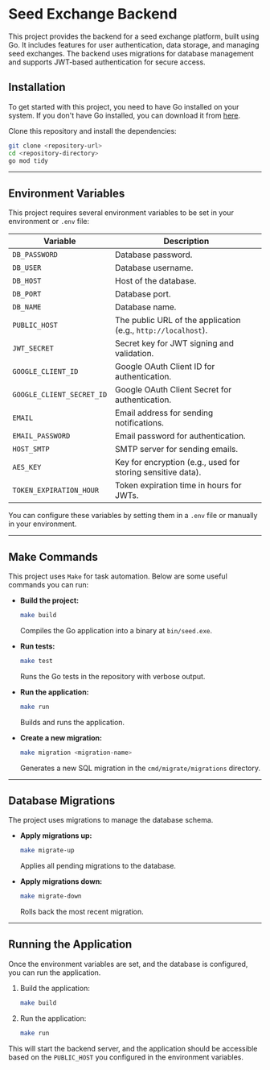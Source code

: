 

# Seed Exchange Backend

This project provides the backend for a seed exchange platform, built using Go. It includes features for user authentication, data storage, and managing seed exchanges. The backend uses migrations for database management and supports JWT-based authentication for secure access.

## Installation

To get started with this project, you need to have Go installed on your system. If you don't have Go installed, you can download it from [here](https://golang.org/dl/).

Clone this repository and install the dependencies:

```bash
git clone <repository-url>
cd <repository-directory>
go mod tidy
```

---

## Environment Variables

This project requires several environment variables to be set in your environment or `.env` file:

| **Variable**             | **Description**                                              |
|--------------------------|--------------------------------------------------------------|
| `DB_PASSWORD`            | Database password.                                           |
| `DB_USER`                | Database username.                                           |
| `DB_HOST`                | Host of the database.                                        |
| `DB_PORT`                | Database port.                                               |
| `DB_NAME`                | Database name.                                               |
| `PUBLIC_HOST`            | The public URL of the application (e.g., `http://localhost`). |
| `JWT_SECRET`             | Secret key for JWT signing and validation.                   |
| `GOOGLE_CLIENT_ID`       | Google OAuth Client ID for authentication.                   |
| `GOOGLE_CLIENT_SECRET_ID`| Google OAuth Client Secret for authentication.               |
| `EMAIL`                  | Email address for sending notifications.                     |
| `EMAIL_PASSWORD`         | Email password for authentication.                           |
| `HOST_SMTP`              | SMTP server for sending emails.                              |
| `AES_KEY`                | Key for encryption (e.g., used for storing sensitive data).  |
| `TOKEN_EXPIRATION_HOUR`  | Token expiration time in hours for JWTs.                     |

You can configure these variables by setting them in a `.env` file or manually in your environment.

---

## Make Commands

This project uses `Make` for task automation. Below are some useful commands you can run:

- **Build the project:**
    ```bash
    make build
    ```
    Compiles the Go application into a binary at `bin/seed.exe`.

- **Run tests:**
    ```bash
    make test
    ```
    Runs the Go tests in the repository with verbose output.

- **Run the application:**
    ```bash
    make run
    ```
    Builds and runs the application.

- **Create a new migration:**
    ```bash
    make migration <migration-name>
    ```
    Generates a new SQL migration in the `cmd/migrate/migrations` directory.

---

## Database Migrations

The project uses migrations to manage the database schema.

- **Apply migrations up:**
    ```bash
    make migrate-up
    ```
    Applies all pending migrations to the database.

- **Apply migrations down:**
    ```bash
    make migrate-down
    ```
    Rolls back the most recent migration.

---

## Running the Application

Once the environment variables are set, and the database is configured, you can run the application.

1. Build the application:
    ```bash
    make build
    ```

2. Run the application:
    ```bash
    make run
    ```

This will start the backend server, and the application should be accessible based on the `PUBLIC_HOST` you configured in the environment variables.
